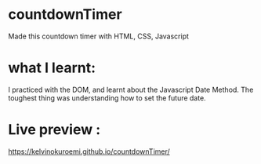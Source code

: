 # countdownTimer
Made this countdown timer with HTML, CSS, Javascript

# what I learnt:
I practiced with the DOM, and learnt about the Javascript Date Method.
The toughest thing was understanding how to set the future date.

# Live preview :
https://kelvinokuroemi.github.io/countdownTimer/
